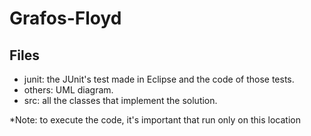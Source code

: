 # Grafos-Floyd

## Files
- junit: the JUnit's test made in Eclipse and the code of those tests.
- others: UML diagram.
- src: all the classes that implement the solution.

*Note: to execute the code, it's important that run only on this location
